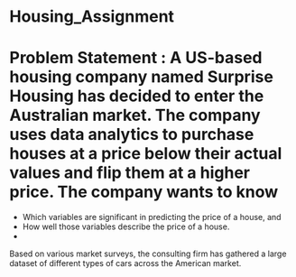 # Housing_Assignment

# Problem Statement : A US-based housing company named Surprise Housing has decided to enter the Australian market. The company uses data analytics to purchase houses at a price below their actual values and flip them at a higher price. The company wants to know

- Which variables are significant in predicting the price of a house, and
- How well those variables describe the price of a house.
- 
Based on various market surveys, the consulting firm has gathered a large dataset of different types of cars across the American market.

